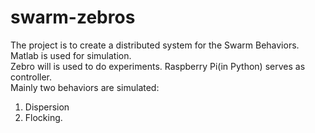 # swarm-zebros
The project is to create a distributed system for the Swarm Behaviors.  
Matlab is used for simulation.  
Zebro will is used to do experiments. Raspberry Pi(in Python) serves as controller.   
Mainly two behaviors are simulated:
1. Dispersion  
2. Flocking.
